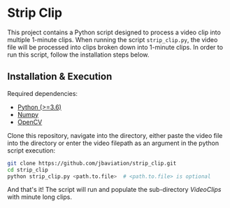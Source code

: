 # Strip Clip
This project contains a Python script designed to process a video clip into multiple 1-minute clips. When running the script ```strip_clip.py```, the video file will be processed into clips broken down into 1-minute clips.  In order to run this script, follow the installation steps below. 


## Installation & Execution
Required dependencies: <br>
 - [Python (>=3.6)](https://www.python.org/)
 - [Numpy](https://pypi.org/project/numpy/)
 - [OpenCV](https://pypi.org/project/opencv-python/)

Clone this repository, navigate into the directory, either paste the video file into the directory or enter the video filepath as an argument in the python script execution:<br> 
```bash
git clone https://github.com/jbaviation/strip_clip.git
cd strip_clip
python strip_clip.py <path.to.file>  # <path.to.file> is optional
```

And that's it!  The script will run and populate the sub-directory *VideoClips* with minute long clips.
